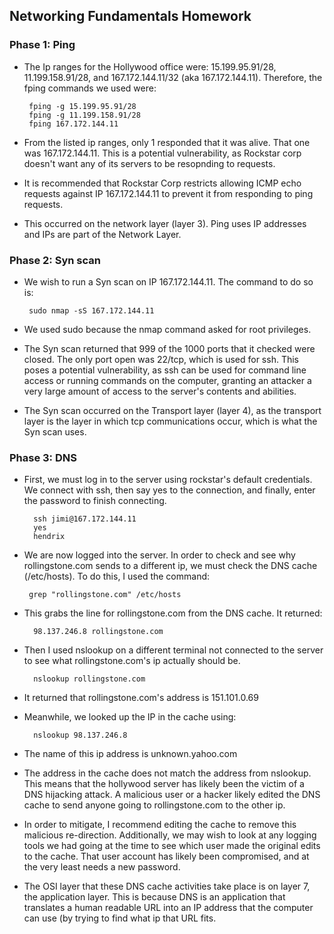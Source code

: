 ## Networking Fundamentals Homework

### Phase 1: Ping

 - The Ip ranges for the Hollywood office were: 15.199.95.91/28, 11.199.158.91/28, and 167.172.144.11/32 (aka 167.172.144.11). Therefore, the fping commands we used were:

        fping -g 15.199.95.91/28
        fping -g 11.199.158.91/28
        fping 167.172.144.11
        
 - From the listed ip ranges, only 1 responded that it was alive. That one was 167.172.144.11. This is a potential vulnerability, as Rockstar 
corp doesn't want any of its servers to be resopnding to requests.
 - It is recommended that Rockstar Corp restricts allowing ICMP echo requests against IP 167.172.144.11 to prevent it from responding to ping requests.
 - This occurred on the network layer (layer 3). Ping uses IP addresses and IPs are part of the Network Layer.

### Phase 2: Syn scan

 - We wish to run a Syn scan on IP 167.172.144.11. The command to do so is:

        sudo nmap -sS 167.172.144.11
        
 - We used sudo because the nmap command asked for root privileges.
 - The Syn scan returned that 999 of the 1000 ports that it checked were closed. The only port open was 22/tcp, which is used for ssh. This poses a potential vulnerability, as ssh can be used for command line access or running commands on the computer, granting an attacker a very large amount of access to the server's contents and abilities.
 - The Syn scan occurred on the Transport layer (layer 4), as the transport layer is the layer in which tcp communications occur, which is what the Syn scan uses.

### Phase 3: DNS

 - First, we must log in to the server using rockstar's default credentials. We connect with ssh, then say yes to the connection, and finally, enter the password to finish connecting.

         ssh jimi@167.172.144.11
         yes
         hendrix
         
 - We are now logged into the server. In order to check and see why rollingstone.com sends to a different ip, we must check the DNS cache (/etc/hosts). To do this, I used the command:

        grep "rollingstone.com" /etc/hosts
        
 - This grabs the line for rollingstone.com from the DNS cache. It returned:
        
         98.137.246.8 rollingstone.com

 - Then I used nslookup on a different terminal not connected to the server to see what rollingstone.com's ip actually should be. 

         nslookup rollingstone.com

 - It returned that rollingstone.com's address is 151.101.0.69
 - Meanwhile, we looked up the IP in the cache using:

         nslookup 98.137.246.8
         
 - The name of this ip address is unknown.yahoo.com
 - The address in the cache does not match the address from nslookup. This means that the hollywood server has likely been the victim of a DNS hijacking attack. A malicious user or a hacker likely edited the DNS cache to send anyone going to rollingstone.com to the other ip.
 - In order to mitigate, I recommend editing the cache to remove this malicious re-direction. Additionally, we may wish to look at any logging tools we had going at the time to see which user made the original edits to the cache. That user account has likely been compromised, and at the very least needs a new password.
 - The OSI layer that these DNS cache activities take place is on layer 7, the application layer. This is because DNS is an application that translates a human readable URL into an IP address that the computer can use (by trying to find what ip that URL fits.
